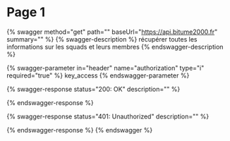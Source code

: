 # Page 1

{% swagger method="get" path="" baseUrl="https://api.bitume2000.fr" summary="" %}
{% swagger-description %}
récupérer toutes les informations sur les squads et leurs membres
{% endswagger-description %}

{% swagger-parameter in="header" name="authorization" type="i" required="true" %}
key_access
{% endswagger-parameter %}

{% swagger-response status="200: OK" description="" %}

{% endswagger-response %}

{% swagger-response status="401: Unauthorized" description="" %}

{% endswagger-response %}
{% endswagger %}
